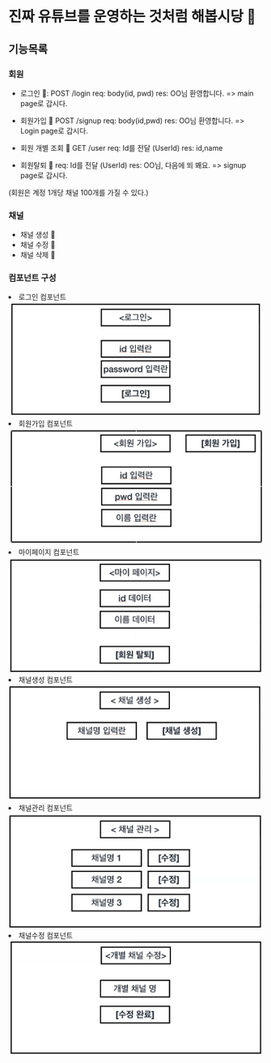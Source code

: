 # 진짜 유튜브를 운영하는 것처럼 해봅시당 👾

## 기능목록

### 회원

- 로그인 👀: POST /login
  req: body(id, pwd)
  res: OO님 환영합니다. => main page로 갑시다.

- 회원가입 👀 POST /signup
  req: body(id,pwd)
  res: OO님 환영합니다. => Login page로 갑시다.

- 회원 개별 조회 👀 GET /user
  req: Id를 전달 (UserId)
  res: id,name

- 회원탈퇴 👀
  req: Id를 전달 (UserId)
  res: OO님, 다음에 뙤 봬요. => signup page로 갑시다.

(회원은 계정 1개당 채널 100개를 가질 수 있다.)

### 채널

- 채널 생성 👀
- 채널 수정 👀
- 채널 삭제 👀

### 컴포넌트 구성

<li><span>로그인 컴포넌트</span><img src="img/login.png"/>
</li>
<li><span>회원가입 컴포넌트</span><img src="img/signup.png"/>
</li>
<li><span>마이페이지 컴포넌트</span><img src="img/mypage.png"/>
</li>
<li><span>채널생성 컴포넌트</span><img src="img/createchannel.png"/>
</li>
<li><span>채널관리 컴포넌트</span><img src="img/managechannel.png"/>
</li>
<li><span>채널수정 컴포넌트</span><img src="img/renamechannel.png"/>
</li>
